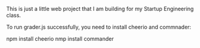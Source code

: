 This is just a little web project that I am building for my Startup Engineering class.

To run grader.js successfully, you need to install cheerio and commnader:

   npm install cheerio
   nmp install commander

